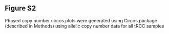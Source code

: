 
## Figure S2 

Phased copy number circos plots were generated using Circos package (described in Methods) using allelic copy number data for all tRCC samples
